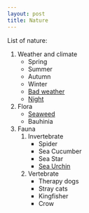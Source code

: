 ```yaml
---
layout: post
title: Nature
---
```


List of nature:

1. Weather and climate
   - Spring
   - Summer
   - Autumn
   - Winter
   - [Bad weather](bad_weather.md)
   - [Night](Night.md)
2. Flora
   - [Seaweed](seaweed.md)
   - Bauhinia
3. Fauna
   1. Invertebrate
      - Spider
      - Sea Cucumber
      - Sea Star
      - [Sea Urchin](sea_urchin.md)
   2. Vertebrate
      - Therapy dogs
      - Stray cats
      - Kingfisher
      - Crow
